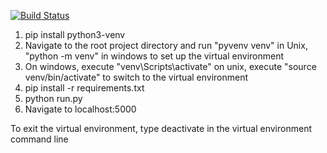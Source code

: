 [![Build Status](https://travis-ci.org/jvd33/DriverTag.svg?branch=master)](https://travis-ci.org/jvd33/DriverTag)

1. pip install python3-venv
2. Navigate to the root project directory and run "pyvenv venv" in Unix, "python -m venv" in windows  to set up the virtual environment
3. On windows, execute "venv\Scripts\activate" on unix, execute "source venv/bin/activate" to switch to the virtual environment
4. pip install -r requirements.txt
5. python run.py
6. Navigate to localhost:5000


To exit the virtual environment, type deactivate in the virtual environment command line
